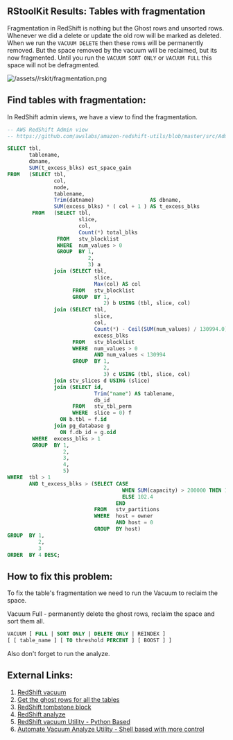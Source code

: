 
## RStoolKit Results: Tables with fragmentation

Fragmentation in RedShift is nothing but the Ghost rows and unsorted rows. Whenever we did a delete or update the old row will be marked as deleted. When we run the `VACUUM DELETE` then these rows will be permanently removed. But the space removed by the vacuum will be reclaimed, but its now fragmented. Until you run the `VACUUM SORT ONLY` or `VACUUM FULL` this space will not be defragmented. 

![/assets//rskit/fragmentation.png](/assets//rskit/fragmentation.png)

## Find tables with fragmentation:

In RedShift admin views, we have a view to find the fragmentation.

```sql
-- AWS RedShift Admin view
-- https://github.com/awslabs/amazon-redshift-utils/blob/master/src/AdminViews/v_fragmentation_info.sql

SELECT tbl, 
       tablename, 
       dbname, 
       SUM(t_excess_blks) est_space_gain 
FROM   (SELECT tbl, 
               col, 
               node, 
               tablename, 
               Trim(datname)                  AS dbname, 
               SUM(excess_blks) * ( col + 1 ) AS t_excess_blks 
        FROM   (SELECT tbl, 
                       slice, 
                       col, 
                       Count(*) total_blks 
                FROM   stv_blocklist 
                WHERE  num_values > 0 
                GROUP  BY 1, 
                          2, 
                          3) a 
               join (SELECT tbl, 
                            slice, 
                            Max(col) AS col 
                     FROM   stv_blocklist 
                     GROUP  BY 1, 
                               2) b USING (tbl, slice, col) 
               join (SELECT tbl, 
                            slice, 
                            col, 
                            Count(*) - Ceil(SUM(num_values) / 130994.0) AS 
                            excess_blks 
                     FROM   stv_blocklist 
                     WHERE  num_values > 0 
                            AND num_values < 130994 
                     GROUP  BY 1, 
                               2, 
                               3) c USING (tbl, slice, col) 
               join stv_slices d USING (slice) 
               join (SELECT id, 
                            Trim("name") AS tablename, 
                            db_id 
                     FROM   stv_tbl_perm 
                     WHERE  slice = 0) f 
                 ON b.tbl = f.id 
               join pg_database g 
                 ON f.db_id = g.oid 
        WHERE  excess_blks > 1 
        GROUP  BY 1, 
                  2, 
                  3, 
                  4, 
                  5) 
WHERE  tbl > 1 
       AND t_excess_blks > (SELECT CASE 
                                     WHEN SUM(capacity) > 200000 THEN 1024 
                                     ELSE 102.4 
                                   END 
                            FROM   stv_partitions 
                            WHERE  host = owner 
                                   AND host = 0 
                            GROUP  BY host) 
GROUP  BY 1, 
          2, 
          3 
ORDER  BY 4 DESC;
```

## How to fix this problem:

To fix the table's fragmentation we need to run the Vacuum to reclaim the space. 

Vacuum Full - permanently delete the ghost rows, reclaim the space and sort them all.

```sql
VACUUM [ FULL | SORT ONLY | DELETE ONLY | REINDEX ] 
[ [ table_name ] [ TO threshold PERCENT ] [ BOOST ] ]
```

Also don't forget to run the analyze.

## External Links:

1. [RedShift vacuum](https://docs.aws.amazon.com/redshift/latest/dg/r_VACUUM_command.html)
2. [Get the ghost rows for all the tables](https://thedataguy.in/find-ghost-rows-redshift/)
3. [RedShift tombstone block](https://thedataguy.in/redshift-tombstone-blocks-visual-explanation/)
4. [RedShift analyze](https://docs.aws.amazon.com/redshift/latest/dg/r_ANALYZE.html)
5. [RedShift vacuum Utility - Python Based](https://github.com/awslabs/amazon-redshift-utils/tree/master/src/AnalyzeVacuumUtility)
6. [Automate Vacuum Analyze Utility - Shell based with more control](https://thedataguy.in/automate-redshift-vacuum-analyze-using-shell-script-utility/)